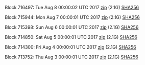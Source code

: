 Block 716497: Tue Aug  8 00:00:02 UTC 2017 [zip](https://transfer.sh/BEsDv/bootstrap.dat.20170808.zip) (2.1G) [SHA256](https://transfer.sh/SZ95X/sha256.txt)

Block 715944: Mon Aug  7 00:00:01 UTC 2017 [zip](https://transfer.sh/hZYSu/bootstrap.dat.20170807.zip) (2.1G) [SHA256](https://transfer.sh/osCCl/sha256.txt)

Block 715398: Sun Aug  6 00:00:01 UTC 2017 [zip](https://transfer.sh/4QJ3b/bootstrap.dat.20170806.zip) (2.1G) [SHA256](https://transfer.sh/Jcf9L/sha256.txt)

Block 714850: Sat Aug  5 00:00:01 UTC 2017 [zip](https://transfer.sh/LZFHG/bootstrap.dat.20170805.zip) (2.1G) [SHA256](https://transfer.sh/Atojr/sha256.txt)

Block 714300: Fri Aug  4 00:00:01 UTC 2017 [zip](https://transfer.sh/7WNKu/bootstrap.dat.20170804.zip) (2.1G) [SHA256](https://transfer.sh/PSNRh/sha256.txt)

Block 713752: Thu Aug  3 00:00:01 UTC 2017 [zip](https://transfer.sh/Ef8c5/bootstrap.dat.20170803.zip) (2.1G) [SHA256](https://transfer.sh/J9PyW/sha256.txt)
